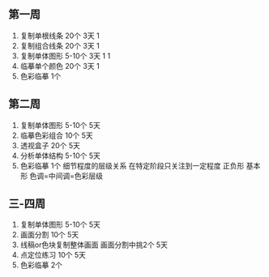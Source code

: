 ## 第一周
1. 复制单根线条 20个 3天 1
2. 复制组合线条 20个 3天 1
3. 复制单体图形 5-10个 3天 1 1
4. 临摹单个颜色 20个 3天 1
5. 色彩临摹 1个

## 第二周
1. 复制单体图形 5-10个 5天
2. 临摹色彩组合 10个 5天
3. 透视盒子 20个 5天
4. 分析单体结构 5-10个 5天
5. 色彩临摹 1个
细节程度的层级关系 在特定阶段只关注到一定程度
正负形
基本形
色调=中间调=色彩层级

## 三-四周
1. 复制单体图形 5-10个 5天
2. 画面分割 10个 5天
3. 线稿or色块复制整体画面 画面分割中挑2个 5天
4. 点定位练习 10个 5天
5. 色彩临摹 2个